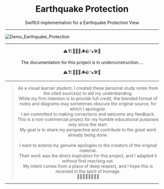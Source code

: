 
<div align="center">
	<h1>
		<strong>Earthquake Protection</strong>
	</h1>
    <p>SwiftUI implementation for a Earthquake Protection View</p>


 
</div>

----

![Demo_Earthquake_Protection](./ASSETS/Demo_Earthquake_Protection.gif)

---

<div align="center">
	
⚠️🏗️🚧🦺🧱🪵🪨🪚🛠️👷

The documentation for this project is in underconstruction....


⚠️🏗️🚧🦺🧱🪵🪨🪚🛠️👷
	
</div>



---

<div align="center">
  <blockquote>
  As a visual learner student, I created these personal study notes from the cited source(s) to aid my understanding.<br/>
  While my firm intention is to provide full credit, the blended format of notes and diagrams may sometimes obscure the original source, for which I apologize.<br/>
  I am committed to making corrections and welcome any feedback.<br/>
  This is a non-commercial project for my humble educational purposes only since the start.<br/>
  My goal is to share my perspective and contribute to the great work already being done.
  <br/>
  <br/>
  I want to extend my genuine apologies to the creators of the original material.<br/>
  Their work was the direct inspiration for this project, and I adapted it without first reaching out.<br/>
  My intent comes from a place of deep respect, and I hope this is received in the spirit of homage.<br/>
  🙏🏼🙏🏼🙏🏼🙏🏼
  </blockquote>
</div>

----

